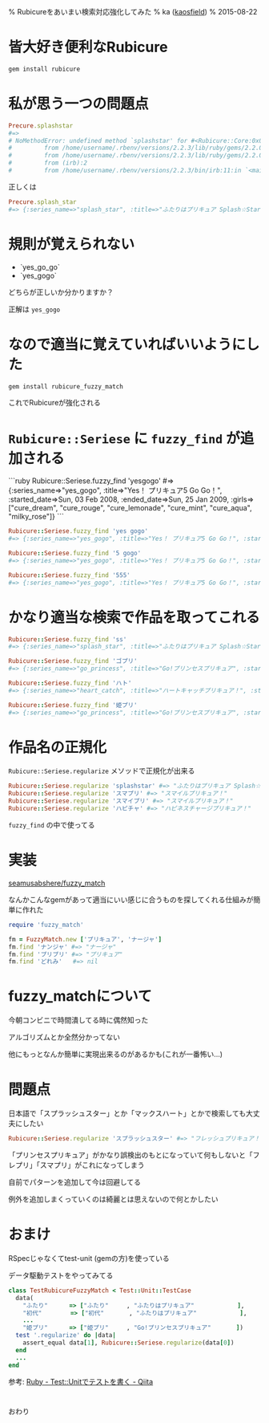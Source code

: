 % Rubicureをあいまい検索対応強化してみた
% ka ([kaosfield](http://www.kaosfield.net))
% 2015-08-22

# 皆大好き便利なRubicure

```sh
gem install rubicure
```

# 私が思う一つの問題点

```ruby
Precure.splashstar
#=>
# NoMethodError: undefined method `splashstar' for #<Rubicure::Core:0x007f60ca7da078>
#         from /home/username/.rbenv/versions/2.2.3/lib/ruby/gems/2.2.0/gems/rubicure-0.2.8.1/lib/rubicure/core.rb:18:in `method_missing'
#         from /home/username/.rbenv/versions/2.2.3/lib/ruby/gems/2.2.0/gems/rubicure-0.2.8.1/lib/rubicure.rb:20:in `method_missing'
#         from (irb):2
#         from /home/username/.rbenv/versions/2.2.3/bin/irb:11:in `<main>'
```

正しくは

```ruby
Precure.splash_star
#=> {:series_name=>"splash_star", :title=>"ふたりはプリキュア Splash☆Star", :started_date=>Sun, 05 Feb 2006, :ended_date=>Sun, 28 Jan 2007, :girls=>["cure_bloom", "cure_egret"]}
```

# 規則が覚えられない

<ul>
<li>`yes_go_go`</li>
<li>`yes_gogo`</li>
</ul>

<div class="incremental">
どちらが正しいか分かりますか？

正解は `yes_gogo`
</div>

# なので適当に覚えていればいいようにした

```sh
gem install rubicure_fuzzy_match
```

これでRubicureが強化される

# `Rubicure::Seriese` に `fuzzy_find` が追加される

<div class="incremental">
```ruby
Rubicure::Seriese.fuzzy_find 'yesgogo'
#=> {:series_name=>"yes_gogo", :title=>"Yes！ プリキュア5 Go Go！", :started_date=>Sun, 03 Feb 2008, :ended_date=>Sun, 25 Jan 2009, :girls=>["cure_dream", "cure_rouge", "cure_lemonade", "cure_mint", "cure_aqua", "milky_rose"]}
```

```ruby
Rubicure::Seriese.fuzzy_find 'yes gogo'
#=> {:series_name=>"yes_gogo", :title=>"Yes！ プリキュア5 Go Go！", :started_date=>Sun, 03 Feb 2008, :ended_date=>Sun, 25 Jan 2009, :girls=>["cure_dream", "cure_rouge", "cure_lemonade", "cure_mint", "cure_aqua", "milky_rose"]}
```

```ruby
Rubicure::Seriese.fuzzy_find '5 gogo'
#=> {:series_name=>"yes_gogo", :title=>"Yes！ プリキュア5 Go Go！", :started_date=>Sun, 03 Feb 2008, :ended_date=>Sun, 25 Jan 2009, :girls=>["cure_dream", "cure_rouge", "cure_lemonade", "cure_mint", "cure_aqua", "milky_rose"]}
```

```ruby
Rubicure::Seriese.fuzzy_find '555'
#=> {:series_name=>"yes_gogo", :title=>"Yes！ プリキュア5 Go Go！", :started_date=>Sun, 03 Feb 2008, :ended_date=>Sun, 25 Jan 2009, :girls=>["cure_dream", "cure_rouge", "cure_lemonade", "cure_mint", "cure_aqua", "milky_rose"]}
```
</div>

# かなり適当な検索で作品を取ってこれる

```ruby
Rubicure::Seriese.fuzzy_find 'ss'
#=> {:series_name=>"splash_star", :title=>"ふたりはプリキュア Splash☆Star", :started_date=>Sun, 05 Feb 2006, :ended_date=>Sun, 28 Jan 2007, :girls=>["cure_bloom", "cure_egret"]}

Rubicure::Seriese.fuzzy_find 'ゴプリ'
#=> {:series_name=>"go_princess", :title=>"Go!プリンセスプリキュア", :started_date=>Sun, 01 Feb 2015, :girls=>["cure_flora", "cure_mermaid", "cure_twinkle", "cure_scarlett"]}

Rubicure::Seriese.fuzzy_find 'ハト'
#=> {:series_name=>"heart_catch", :title=>"ハートキャッチプリキュア！", :started_date=>Sun, 07 Feb 2010, :ended_date=>Sun, 30 Jan 2011, :girls=>["cure_blossom", "cure_marine", "cure_sunshine", "cure_moonlight"]}

Rubicure::Seriese.fuzzy_find '姫プリ'
#=> {:series_name=>"go_princess", :title=>"Go!プリンセスプリキュア", :started_date=>Sun, 01 Feb 2015, :girls=>["cure_flora", "cure_mermaid", "cure_twinkle", "cure_scarlett"]}
```

# 作品名の正規化

`Rubicure::Seriese.regularize` メソッドで正規化が出来る

```ruby
Rubicure::Seriese.regularize 'splashstar' #=> "ふたりはプリキュア Splash☆Star"
Rubicure::Seriese.regularize 'スマプリ' #=> "スマイルプリキュア！"
Rubicure::Seriese.regularize 'スマイプリ' #=> "スマイルプリキュア！"
Rubicure::Seriese.regularize 'ハピチャ' #=> "ハピネスチャージプリキュア！"
```

`fuzzy_find` の中で使ってる

# 実装

[seamusabshere/fuzzy_match](https://github.com/seamusabshere/fuzzy_match)

なんかこんなgemがあって適当にいい感じに合うものを探してくれる仕組みが簡単に作れた

```ruby
require 'fuzzy_match'

fm = FuzzyMatch.new ['プリキュア', 'ナージャ']
fm.find 'ナンジャ' #=> "ナージャ"
fm.find 'プリプリ' #=> "プリキュア"
fm.find 'どれみ'   #=> nil
```

# fuzzy_matchについて

今朝コンビニで時間潰してる時に偶然知った

アルゴリズムとか全然分かってない

他にもっとなんか簡単に実現出来るのがあるかも(これが一番怖い…)

# 問題点

日本語で「スプラッシュスター」とか「マックスハート」とかで検索しても大丈夫にしたい

```ruby
Rubicure::Seriese.regularize 'スプラッシュスター' #=> "フレッシュプリキュア！"
```

「プリンセスプリキュア」がかなり誤検出のもとになっていて何もしないと「フレプリ」「スマプリ」がこれになってしまう

自前でパターンを追加して今は回避してる

例外を追加しまくっていくのは綺麗とは思えないので何とかしたい

# おまけ

RSpecじゃなくてtest-unit (gemの方)を使っている

データ駆動テストをやってみてる

```ruby
class TestRubicureFuzzyMatch < Test::Unit::TestCase
  data(
    "ふたり"      => ["ふたり"     , "ふたりはプリキュア"            ],
    "初代"        => ["初代"       , "ふたりはプリキュア"            ],
    ...
    "姫プリ"      => ["姫プリ"     , "Go!プリンセスプリキュア"       ])
  test '.regularize' do |data|
    assert_equal data[1], Rubicure::Seriese.regularize(data[0])
  end
  ...
end
```

参考: [Ruby - Test::Unitでテストを書く - Qiita](http://qiita.com/repeatedly/items/727b08599d87af7fa671)

#

おわり
